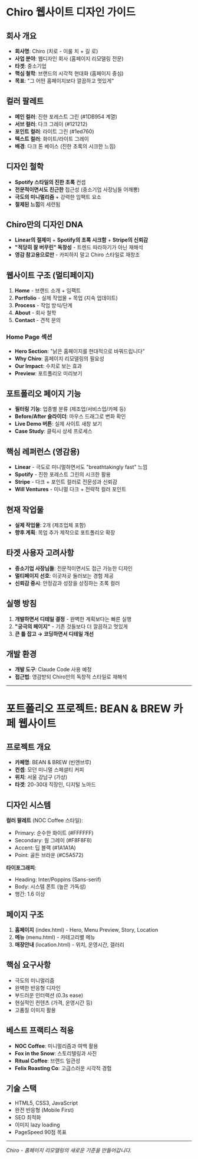 # Chiro 웹사이트 디자인 가이드

## 회사 개요
- **회사명**: Chiro (치로 - 이룰 치 + 길 로)
- **사업 분야**: 웹디자인 회사 (홈페이지 리모델링 전문)
- **타겟**: 중소기업
- **핵심 철학**: 브랜드의 시각적 현대화 (홈페이지 중심)
- **목표**: "그 어떤 홈페이지보다 깔끔하고 멋있게"

## 컬러 팔레트
- **메인 컬러**: 진한 포레스트 그린 (#1DB954 계열)
- **서브 컬러**: 다크 그레이 (#121212)
- **포인트 컬러**: 라이트 그린 (#1ed760)
- **텍스트 컬러**: 화이트/라이트 그레이
- **배경**: 다크 톤 베이스 (진한 초록의 시크한 느낌)

## 디자인 철학
- **Spotify 스타일의 진한 초록** 컨셉
- **전문적이면서도 친근한** 접근성 (중소기업 사장님들 어깨뽕)
- **극도의 미니멀리즘** + 강력한 임팩트 요소
- **절제된 느낌**의 세련됨

## Chiro만의 디자인 DNA
- **Linear의 절제미** + **Spotify의 초록 시크함** + **Stripe의 신뢰감**
- **"적당히 잘 버무린" 독창성** - 트렌드 따라하기가 아닌 재해석
- **영감 참고용으로만** - 카피하지 말고 Chiro 스타일로 재창조

## 웹사이트 구조 (멀티페이지)
1. **Home** - 브랜드 소개 + 임팩트
2. **Portfolio** - 실제 작업물 + 목업 (지속 업데이트)
3. **Process** - 작업 방식/단계  
4. **About** - 회사 철학
5. **Contact** - 견적 문의

### Home Page 섹션
- **Hero Section**: "낡은 홈페이지를 현대적으로 바꿔드립니다"
- **Why Chiro**: 홈페이지 리모델링의 필요성
- **Our Impact**: 수치로 보는 효과
- **Preview**: 포트폴리오 미리보기

## 포트폴리오 페이지 기능
- **필터링 기능**: 업종별 분류 (제조업/서비스업/카페 등)
- **Before/After 슬라이더**: 마우스 드래그로 변화 확인
- **Live Demo 버튼**: 실제 사이트 새창 보기
- **Case Study**: 클릭시 상세 프로세스

## 핵심 레퍼런스 (영감용)
- **Linear** - 극도로 미니멀하면서도 "breathtakingly fast" 느낌
- **Spotify** - 진한 포레스트 그린의 시크한 활용
- **Stripe** - 다크 + 포인트 컬러로 전문성과 신뢰감
- **Will Ventures** - 미니멀 다크 + 전략적 컬러 포인트

## 현재 작업물
- **실제 작업물**: 2개 (제조업체 포함)
- **향후 계획**: 목업 추가 제작으로 포트폴리오 확장

## 타겟 사용자 고려사항
- **중소기업 사장님들**: 전문적이면서도 접근 가능한 디자인
- **멀티페이지 선호**: 이곳저곳 둘러보는 경험 제공
- **신뢰감 중시**: 안정감과 성장을 상징하는 초록 컬러

## 실행 방침
1. **개발하면서 디테일 결정** - 완벽한 계획보다는 빠른 실행
2. **"궁극의 페이지"** - 기존 것들보다 더 깔끔하고 멋있게
3. **큰 틀 잡고 → 코딩하면서 디테일 개선**

## 개발 환경
- **개발 도구**: Claude Code 사용 예정
- **접근법**: 영감받되 Chiro만의 독창적 스타일로 재해석

---

# 포트폴리오 프로젝트: BEAN & BREW 카페 웹사이트

## 프로젝트 개요
- **카페명**: BEAN & BREW (빈앤브루)
- **컨셉**: 모던 미니멀 스페셜티 커피
- **위치**: 서울 강남구 (가상)
- **타겟**: 20-30대 직장인, 디지털 노마드

## 디자인 시스템
**컬러 팔레트** (NOC Coffee 스타일):
- Primary: 순수한 화이트 (#FFFFFF)
- Secondary: 웜 그레이 (#F8F8F8) 
- Accent: 딥 블랙 (#1A1A1A)
- Point: 골든 브라운 (#C5A572)

**타이포그래피**:
- Heading: Inter/Poppins (Sans-serif)
- Body: 시스템 폰트 (높은 가독성)
- 행간: 1.6 이상

## 페이지 구조
1. **홈페이지** (index.html) - Hero, Menu Preview, Story, Location
2. **메뉴** (menu.html) - 카테고리별 메뉴
3. **매장안내** (location.html) - 위치, 운영시간, 갤러리

## 핵심 요구사항
- 극도의 미니멀리즘
- 완벽한 반응형 디자인
- 부드러운 인터랙션 (0.3s ease)
- 현실적인 컨텐츠 (가격, 운영시간 등)
- 고품질 이미지 활용

## 베스트 프랙티스 적용
- **NOC Coffee**: 미니멀리즘과 여백 활용
- **Fox in the Snow**: 스토리텔링과 사진
- **Ritual Coffee**: 브랜드 일관성
- **Felix Roasting Co**: 고급스러운 시각적 경험

## 기술 스택
- HTML5, CSS3, JavaScript
- 완전 반응형 (Mobile First)
- SEO 최적화
- 이미지 lazy loading
- PageSpeed 90점 목표

---
*Chiro - 홈페이지 리모델링의 새로운 기준을 만들어갑니다.*